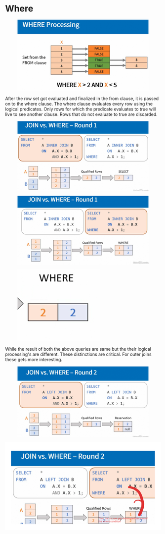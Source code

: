 # Where

<figure><img src="../.gitbook/assets/image (25).png" alt=""><figcaption></figcaption></figure>

After the row set got evaluated and finalized in the from clause, it is passed on to the where clause. The where clause evaluates every row using the logical predicates. Only rows for which the predicate evaluates to true will live to see another clause. Rows that do not evaluate to true are discarded.

<figure><img src="../.gitbook/assets/image (1) (1).png" alt=""><figcaption></figcaption></figure>

<figure><img src="../.gitbook/assets/image (2) (1).png" alt=""><figcaption></figcaption></figure>

<figure><img src="../.gitbook/assets/image (3) (1).png" alt=""><figcaption></figcaption></figure>

While the result of both the above queries are same but the their logical processing's are different.  These distinctions are critical. For outer joins these gets more interesting.

<figure><img src="../.gitbook/assets/image (4) (1).png" alt=""><figcaption></figcaption></figure>

<img src="../.gitbook/assets/file.excalidraw.svg" alt="" class="gitbook-drawing">
